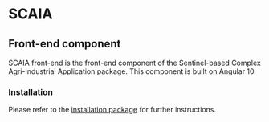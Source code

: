 # SCAIA

## Front-end component

SCAIA front-end is the front-end component of the Sentinel-based Complex Agri-Industrial Application package. This component is built on Angular 10.

### Installation

Please refer to the [installation package](https://github.com/GaborFarkas/scaia-install) for further instructions.
